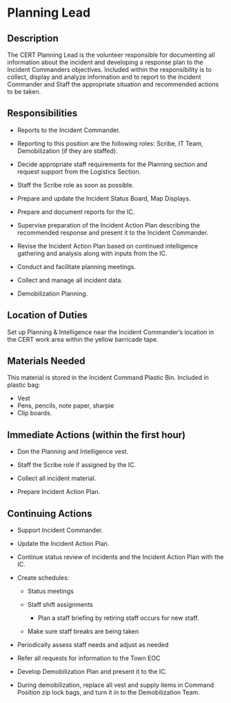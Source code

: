 # Planning Lead

## Description

The CERT Planning Lead is the volunteer responsible for documenting all information about the incident and developing a response plan to the Incident Commanders objectives. Included within the responsibility is to collect, display and analyze information and to report to the Incident Commander and Staff the appropriate situation and recommended actions to be taken.

## Responsibilities

* Reports to the Incident Commander.

* Reporting to this position are the following roles: Scribe, IT Team, Demobilization \(if they are staffed\).

* Decide appropriate staff requirements for the Planning section and request support from the Logistics Section.

* Staff the Scribe role as soon as possible.

* Prepare and update the Incident Status Board, Map Displays.

* Prepare and document reports for the IC.

* Supervise preparation of the Incident Action Plan describing the recommended response and present it to the Incident Commander.

* Revise the Incident Action Plan based on continued intelligence gathering and analysis along with inputs from the IC.

* Conduct and facilitate planning meetings.

* Collect and manage all incident data.

* Demobilization Planning.

## Location of Duties

Set up Planning & Intelligence near the Incident Commander’s location in the CERT work area within the yellow barricade tape.

## Materials Needed

This material is stored in the Incident Command Plastic Bin.  Included in plastic bag:

* Vest
* Pens, pencils, note paper, sharpie
* Clip boards.

## Immediate Actions \(within the first hour\)

* Don the Planning and Intelligence vest.

* Staff the Scribe role if assigned by the IC.

* Collect all incident material.

* Prepare Incident Action Plan.

## Continuing Actions

* Support Incident Commander.

* Update the Incident Action Plan.

* Continue status review of incidents and the Incident Action Plan with the IC.

* Create schedules:

  * Status meetings

  * Staff shift assignments

    * Plan a staff briefing by retiring staff occurs for new staff.

  * Make sure staff breaks are being taken

* Periodically assess staff needs and adjust as needed

* Refer all requests for information to the Town EOC

* Develop Demobilization Plan and present it to the IC.

* During demobilization, replace all vest and supply items in Command Position zip lock bags, and turn it in to the Demobilization Team.



